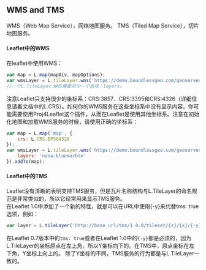 ## WMS and TMS
WMS（Web Map Service），网络地图服务。
TMS（Tiled Map Service），切片地图服务。

#### Leaflet中的WMS
在leaflet中使用WMS：

```javascript
var map = L.map(mapDiv, mapOptions);
var wmsLayer = L.tileLayer.wms('https://demo.boundlessgeo.com/geoserver/ows?', wmsOptions).addTo(map);
//一个L.TileLayer.WMS需要至少一个选项：layers。
```
注意Leaflet只支持很少的坐标系：CRS:3857、CRS:3395和CRS:4326（详细信息请看文档中的L.CRS）。如何你的WMS服务在这些坐标系中没有显示内容，你可能需要使用Proj4Leaflet这个插件，从而在Leaflet是使用其他坐标系。注意在初始化地图和加载WMS服务的时候，请使用正确的坐标系：

```javascript
var map = L.map('map', {
    crs: L.CRS.EPSG4326
});
var wmsLayer = L.tileLayer.wms('https://demo.boundlessgeo.com/geoserver/ows?', {
    layers: 'nasa:bluemarble'
}).addTo(map);
```
#### Leaflet中的TMS
Leaflet没有清晰的表明支持TMS服务，但是瓦片名称结构与L.TileLayer的命名规范是非常类似的，所以它经常用来显示TMS服务。  
在Leaflet 1.0中添加了一个新的特性，就是可以在URL中使用{-y}来代替tms: true选项，例如：

```javascript
var layer = L.tileLayer('http://base_url/tms/1.0.0/tileset/{z}/{x}/{-y}.png');
```
在Leaflet 0.7版本中的`tms: true`或者在Leaflet 1.0中的`{-y}`都是必须的，因为L.TileLayer的坐标原点在左上角，所以Y坐标向下的。在TMS中，原点坐标在左下角，Y坐标上向上的。
除了Y坐标的不同，TMS服务的行为都是与L.TileLayer一致的。
